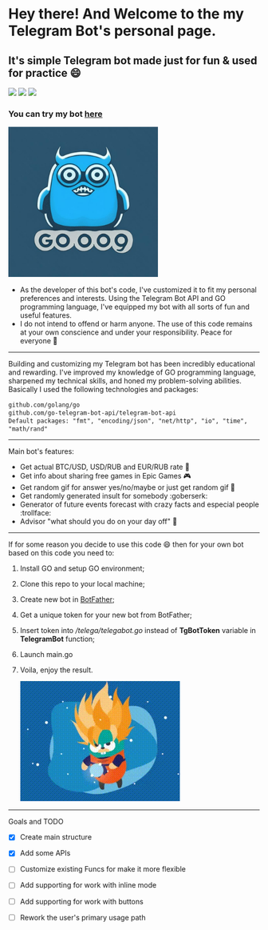 # Hey there! And Welcome to the my Telegram Bot's personal page.
## It's simple Telegram bot made just for fun &amp; used for practice :smile:
<img src="https://img.shields.io/badge/Made With-Go_v1.19-blue"> <img src="https://img.shields.io/badge/bot-v0.1.2-yellowgreen"> <a href=https://t.me/dGhlX21vc3RfdG9sZXJhbnRfYm90_bot> <img src="https://img.shields.io/badge/Try_it-now-green"></a>

### You can try my bot [here](https://t.me/dGhlX21vc3RfdG9sZXJhbnRfYm90_bot)
 
<a href="https://t.me/dGhlX21vc3RfdG9sZXJhbnRfYm90_bot">
  <img src="./logo/photo_2023-06-26_21-21-57.jpg" width="300"/>
</a>

+ As the developer of this bot's code, I've customized it to fit my personal preferences and interests. Using the Telegram Bot API and GO programming language, I've equipped my bot with all sorts of fun and useful features.
+  I do not intend to offend or harm anyone. The use of this code remains at your own conscience and under your responsibility. 
Peace for everyone :blue_heart:
___
 Building and customizing my Telegram bot has been incredibly educational and rewarding. I've improved my knowledge of GO programming language, sharpened my technical skills, and honed my problem-solving abilities.
Basically I used the following technologies and packages:
```
github.com/golang/go
github.com/go-telegram-bot-api/telegram-bot-api
Default packages: "fmt", "encoding/json", "net/http", "io", "time", "math/rand" 
```
___
Main bot's features:
+ Get actual BTC/USD, USD/RUB and EUR/RUB rate :money_with_wings:
+ Get info about sharing free games in Epic Games :video_game:
+ Get random gif for answer yes/no/maybe or just get random gif :cactus:
+ Get randomly generated insult for somebody :goberserk:
+ Generator of future events forecast with crazy facts and especial people :trollface:
+ Advisor "what should you do on your day off" :beers:
___
If for some reason you decide to use this code :smile: then for your own bot based on this code you need to:
1. Install GO and setup GO environment;
2. Clone this repo to your local machine;
3. Create new bot in [BotFather](https://t.me/BotFather);
4. Get a unique token for your new bot from BotFather;
5. Insert token into */telega/telegabot.go* instead of **TgBotToken** variable in **TelegramBot** function;
6. Launch main.go
7. Voila, enjoy the result.

   ![](/logo/gopher-powerful.gif)


___
Goals and TODO
- [x] Create main structure
- [x] Add some APIs
- [ ] Customize existing Funcs for make it more flexible
- [ ] Add supporting for work with inline mode
- [ ] Add supporting for work with buttons
- [ ] Rework the user's primary usage path

